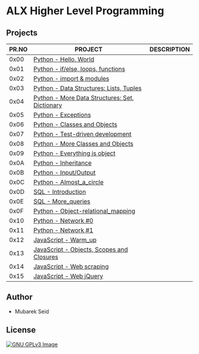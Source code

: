 # ALX Higher Level Programming

## Projects

| PR.NO | PROJECT                                                                                 | DESCRIPTION |
| ----- | --------------------------------------------------------------------------------------- | ----------- |
| 0x00  | [Python - Hello, World](./0x00-python-hello_world/)                                     |             |
| 0x01  | [Python - if/else, loops, functions](./0x01-python-if_else_loops_functions/)            |             |
| 0x02  | [Python - import & modules](./0x02-python-import_modules/)                              |             |
| 0x03  | [Python - Data Structures: Lists, Tuples](./0x03-python-data_structures/)               |             |
| 0x04  | [Python - More Data Structures: Set, Dictionary](./0x04-python-more_data_structures/)   |             |
| 0x05  | [Python - Exceptions](./0x05-python-exceptions/)                                        |             |
| 0x06  | [Python - Classes and Objects](./0x06-python-classes/)                                  |             |
| 0x07  | [Python - Test-driven development](./0x07-python-test_driven_development/)              |             |
| 0x08  | [Python - More Classes and Objects](./0x08-python-more_classes/)                        |             |
| 0x09  | [Python - Everything is object](./0x09-python-everything_is_object/)                    |             |
| 0x0A  | [Python - Inheritance](./0x0A-python-inheritance/)                                      |             |
| 0x0B  | [Python - Input/Output](./0x0B-python-input_output/)                                    |             |
| 0x0C  | [Python - Almost_a_circle](./0x0C-python-almost_a_circle/)                              |             |
| 0x0D  | [SQL - Introduction](./0x0D-SQL_introduction/)                                          |             |
| 0x0E  | [SQL - More_queries](./0x0E-SQL_more_queries/)                                          |             |
| 0x0F  | [Python - Object-relational_mapping](./0x0F-python-object_relational_mapping/)          |             |
| 0x10  | [Python - Network #0](./0x10-python-network_0/)                                         |             |
| 0x11  | [Python - Network #1](./0x11-python-network_1/)                                         |             |
| 0x12  | [JavaScript - Warm_up](./0x12-javascript-warm_up/)                                      |             |
| 0x13  | [JavaScript - Objects, Scopes and Closures](./0x13-javascript_objects_scopes_closures/) |             |
| 0x14  | [JavaScript - Web scraping](./0x14-javascript-web_scraping/)                            |             |
| 0x15  | [JavaScript - Web jQuery](./0x15-javascript-web_jquery/)                                |             |

## Author

- Mubarek Seid

## License

[![GNU GPLv3 Image](https://www.gnu.org/graphics/gplv3-127x51.png)](https://www.gnu.org/licenses/gpl-3.0.en.html)
